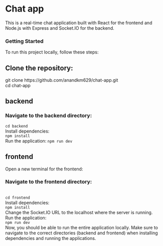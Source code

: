 <h1>Chat app</h1>
This is a real-time chat application built with React for the frontend and Node.js with Express and Socket.IO for the backend.
<h3>Getting Started</h3>
To run this project locally, follow these steps:

<h2>Clone the repository:</h2>
git clone https://github.com/anandkm629/chat-app.git <br>
cd chat-app


<h2>backend</h2>
<h3>Navigate to the backend directory:</h3>
<code>cd backend</code>
<br>
Install dependencies:
<br>
<code>npm install</code>
<br>
Run the application:
<code>npm run dev</code>
<h2>frontend</h2>
Open a new terminal for the frontend:

<h3>Navigate to the frontend directory:</h3>
<br>
<code>cd frontend</code>
<br>
Install dependencies:
<br>
<code>npm install</code>
<br>
Change the Socket.IO URL to the localhost where the server is running.
<br>
Run the application:
<br>
<code>npm run dev</code>
<br>
Now, you should be able to run the entire application locally. Make sure to navigate to the correct directories (backend and frontend) when installing dependencies and running the applications.
